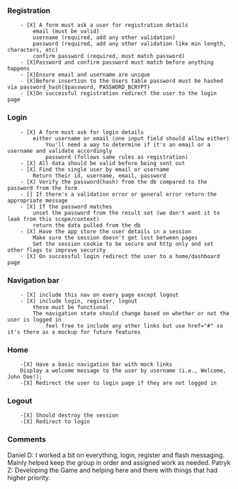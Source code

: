 ### Registration
        - [X] A form must ask a user for registration details
            email (must be valid)
            username (required, add any other validation)
            password (required, add any other validation like min length, characters, etc)
            confirm password (required, must match password)
        - [X]Password and confirm password must match before anything happens
        - [X]Ensure email and username are unique
        - [X]Before insertion to the Users table password must be hashed via password_hash($password, PASSWORD_BCRYPT)
        - [X]On successful registration redirect the user to the login page
### Login
        - [X] A form must ask for login details
            either username or email (one input field should allow either)
                You'll need a way to determine if it's an email or a username and validate accordingly
                password (follows same rules as registration)
        - [X] All data should be valid before being sent out
        - [X] Find the single user by email or username
            Return their id, username, email, password
        - [X] Verify the password(hash) from the db compared to the password from the form
        - [] If there's a validation error or general error return the appropriate message
        - [X] If the password matches
            unset the password from the result set (we don't want it to leak from this scope/context)
            return the data pulled from the db
        - [X] Have the app store the user details in a session
            Make sure the session doesn't get lost between pages
            Set the session cookie to be secure and http only and set other flags to improve security
        - [X] On successful login redirect the user to a home/dashboard page
### Navigation bar
        - [X] include this nav on every page except logout
        - [X] include login, register, logout
            these must be functional
            The navigation state should change based on whether or not the user is logged in
                feel free to include any other links but use href="#" so it's there as a mockup for future features
### Home
        -[X] Have a basic navigation bar with mock links
        Display a welcome message to the user by username (i.e., Welcome, John Doe!);
        -[X] Redirect the user to login page if they are not logged in
### Logout
        -[X] Should destroy the session
        -[X] Redirect to login
        
     
     
### Comments 

Daniel D: I worked a bit on everything, login, register and flash messaging. Mainly helped keep the group in order and assigned work as needed. 
Patryk Z: Developing the Game and helping here and there with things that had higher priority.   
